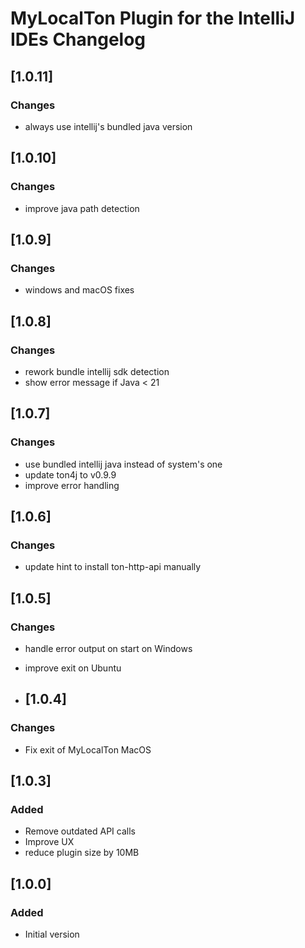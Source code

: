 # MyLocalTon Plugin for the IntelliJ IDEs Changelog

## [1.0.11]

### Changes
- always use intellij's bundled java version

## [1.0.10]

### Changes
- improve java path detection

## [1.0.9]

### Changes
- windows and macOS fixes

## [1.0.8]

### Changes
- rework bundle intellij sdk detection
- show error message if Java < 21

## [1.0.7]

### Changes
- use bundled intellij java instead of system's one
- update ton4j to v0.9.9
- improve error handling

## [1.0.6]

### Changes
- update hint to install ton-http-api manually

## [1.0.5]

### Changes
- handle error output on start on Windows
- improve exit on Ubuntu
 
- ## [1.0.4]
### Changes
- Fix exit of MyLocalTon MacOS 
## [1.0.3]

### Added
- Remove outdated API calls
- Improve UX
- reduce plugin size by 10MB


## [1.0.0]

### Added
- Initial version
